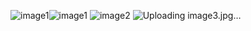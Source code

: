 ![image1](https://github.com/user-attachments/assets/0dfa1af0-971d-4d93-aec9-9148f131fb19)![image1](https://github.com/user-attachments/assets/fd4b6bc7-f59d-4895-81cf-989d360b4373)
![image2](https://github.com/user-attachments/assets/6b35d8ab-4585-4575-aee8-3b44397d52ba)
![Uploading image3.jpg…]()

